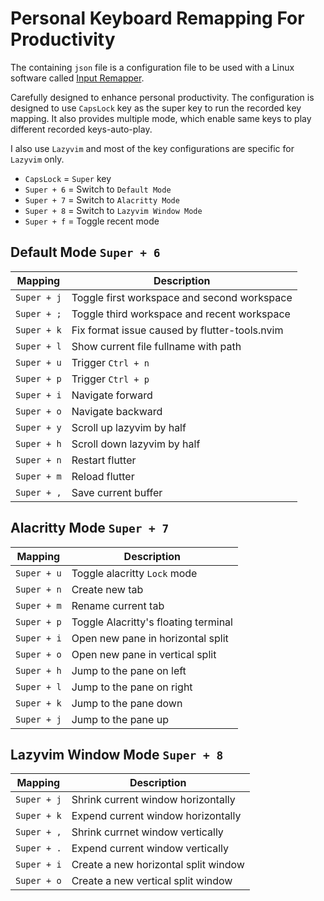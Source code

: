 # Personal Keyboard Remapping For Productivity

The containing `json` file is a configuration file to be used with a Linux
software called [Input Remapper](https://github.com/sezanzeb/input-remapper).

Carefully designed to enhance personal productivity. The configuration is
designed to use `CapsLock` key as the super key to run the recorded key
mapping. It also provides multiple mode, which enable same keys to play
different recorded keys-auto-play.

I also use `Lazyvim` and most of the key configurations are specific for `Lazyvim`
only.

- `CapsLock` = `Super` key
- `Super + 6` = Switch to `Default Mode`
- `Super + 7` = Switch to `Alacritty Mode`
- `Super + 8` = Switch to `Lazyvim Window Mode`
- `Super + f` = Toggle recent mode

## Default Mode `Super + 6`

| Mapping     | Description                                   |
| ----------- | --------------------------------------------- |
| `Super + j` | Toggle first workspace and second workspace   |
| `Super + ;` | Toggle third workspace and recent workspace   |
| `Super + k` | Fix format issue caused by flutter-tools.nvim |
| `Super + l` | Show current file fullname with path          |
| `Super + u` | Trigger `Ctrl + n`                            |
| `Super + p` | Trigger `Ctrl + p`                            |
| `Super + i` | Navigate forward                              |
| `Super + o` | Navigate backward                             |
| `Super + y` | Scroll up lazyvim by half                     |
| `Super + h` | Scroll down lazyvim by half                   |
| `Super + n` | Restart flutter                               |
| `Super + m` | Reload flutter                                |
| `Super + ,` | Save current buffer                           |

## Alacritty Mode `Super + 7`

| Mapping     | Description                          |
| ----------- | ------------------------------------ |
| `Super + u` | Toggle alacritty `Lock` mode         |
| `Super + n` | Create new tab                       |
| `Super + m` | Rename current tab                   |
| `Super + p` | Toggle Alacritty's floating terminal |
| `Super + i` | Open new pane in horizontal split    |
| `Super + o` | Open new pane in vertical split      |
| `Super + h` | Jump to the pane on left             |
| `Super + l` | Jump to the pane on right            |
| `Super + k` | Jump to the pane down                |
| `Super + j` | Jump to the pane up                  |

## Lazyvim Window Mode `Super + 8`

| Mapping     | Description                          |
| ----------- | ------------------------------------ |
| `Super + j` | Shrink current window horizontally   |
| `Super + k` | Expend current window horizontally   |
| `Super + ,` | Shrink currnet window vertically     |
| `Super + .` | Expend current window vertically     |
| `Super + i` | Create a new horizontal split window |
| `Super + o` | Create a new vertical split window   |
